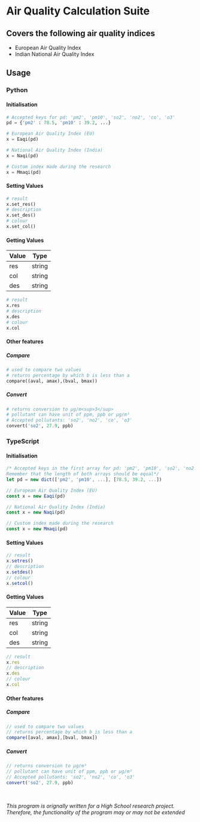 # Air Quality Calculation Suite
## Covers the following air quality indices</h2>
* European Air Quality Index
* Indian National Air Quality Index

## Usage
### Python
#### Initialisation
```python
# Accepted keys for pd: 'pm2', 'pm10', 'so2', 'no2', 'co', 'o3'
pd = {'pm2' : 78.5, 'pm10' : 39.2, ...}

# European Air Quality Index (EU)
x = Eaqi(pd)

# National Air Quality Index (India)
x = Naqi(pd)

# Custom index made during the research
x = Mmaqi(pd)
```
#### Setting Values
```python
# result
x.set_res()
# description
x.set_des()
# colour
x.set_col()
```
#### Getting Values
Value | Type
----- | ----
res | string
col | string
des | string
```python
# result
x.res
# description
x.des
# colour
x.col
```
#### Other features
##### Compare
```python
# used to compare two values
# returns percentage by which b is less than a
compare((aval, amax),(bval, bmax))
```
##### Convert
```python
# returns conversion to µg/m<sup>3</sup>
# pollutant can have unit of ppm, ppb or µg/m³
# Accepted pollutants: 'so2', 'no2', 'co', 'o3'
convert('so2', 27.9, ppb)
```
### TypeScript
#### Initialisation
```typescript
/* Accepted keys in the first array for pd: 'pm2', 'pm10', 'so2', 'no2', 'co', 'o3'
Remember that the length of both arrays should be equal*/
let pd = new dict(['pm2', 'pm10', ...], [78.5, 39.2, ...])

// European Air Quality Index (EU)
const x = new Eaqi(pd)

// National Air Quality Index (India)
const x = new Naqi(pd)

// Custom index made during the research
const x = new Mmaqi(pd)
```
#### Setting Values
```typescript
// result
x.setres()
// description
x.setdes()
// colour
x.setcol()
```
#### Getting Values
Value | Type
----- | ----
res | string
col | string
des | string
```typescript
// result
x.res
// description
x.des
// colour
x.col
```
#### Other features
##### Compare
```typescript
// used to compare two values
// returns percentage by which b is less than a
compare([aval, amax],[bval, bmax])
```
##### Convert
```typescript
// returns conversion to µg/m³
// pollutant can have unit of ppm, ppb or µg/m³
// Accepted pollutants: 'so2', 'no2', 'co', 'o3'
convert('so2', 27.9, ppb)
```

<br>

*This program is orignally written for a High School research project. Therefore, the functionality of the program may or may not be extended*
